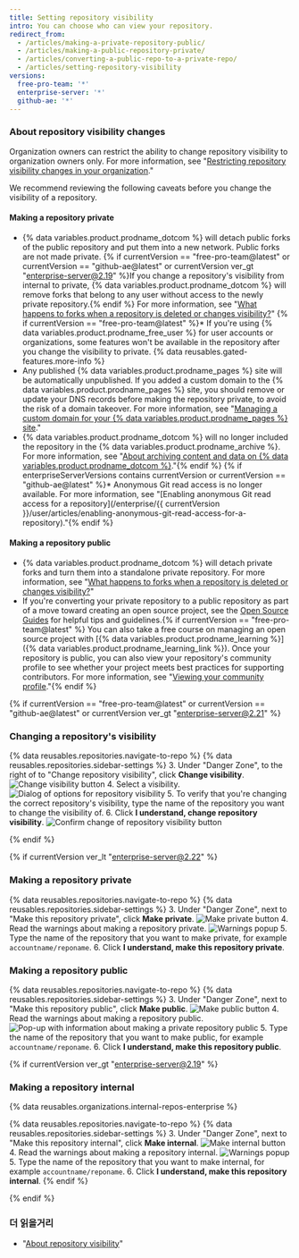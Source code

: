 ```yaml
---
title: Setting repository visibility
intro: You can choose who can view your repository.
redirect_from:
  - /articles/making-a-private-repository-public/
  - /articles/making-a-public-repository-private/
  - /articles/converting-a-public-repo-to-a-private-repo/
  - /articles/setting-repository-visibility
versions:
  free-pro-team: '*'
  enterprise-server: '*'
  github-ae: '*'
---
```


### About repository visibility changes

Organization owners can restrict the ability to change repository visibility to organization owners only. For more information, see "[Restricting repository visibility changes in your organization](/github/setting-up-and-managing-organizations-and-teams/restricting-repository-visibility-changes-in-your-organization)."

We recommend reviewing the following caveats before you change the visibility of a repository.

#### Making a repository private

   * {% data variables.product.prodname_dotcom %} will detach public forks of the public repository and put them into a new network. Public forks are not made private. {% if currentVersion == "free-pro-team@latest" or currentVersion == "github-ae@latest" or currentVersion ver_gt "enterprise-server@2.19" %}If you change a repository's visibility from internal to private, {% data variables.product.prodname_dotcom %} will remove forks that belong to any user without access to the newly private repository.{% endif %} For more information, see "[What happens to forks when a repository is deleted or changes visibility?](/articles/what-happens-to-forks-when-a-repository-is-deleted-or-changes-visibility#changing-a-public-repository-to-a-private-repository)"
   {% if currentVersion == "free-pro-team@latest" %}* If you're using {% data variables.product.prodname_free_user %} for user accounts or organizations, some features won't be available in the repository after you change the visibility to private. {% data reusables.gated-features.more-info %}
   * Any published {% data variables.product.prodname_pages %} site will be automatically unpublished. If you added a custom domain to the {% data variables.product.prodname_pages %} site, you should remove or update your DNS records before making the repository private, to avoid the risk of a domain takeover. For more information, see "[Managing a custom domain for your {% data variables.product.prodname_pages %} site](/articles/managing-a-custom-domain-for-your-github-pages-site)."
   * {% data variables.product.prodname_dotcom %} will no longer included the repository in the {% data variables.product.prodname_archive %}. For more information, see "[About archiving content and data on {% data variables.product.prodname_dotcom %}](/github/creating-cloning-and-archiving-repositories/about-archiving-content-and-data-on-github#about-the-github-archive-program)."{% endif %}
   {% if enterpriseServerVersions contains currentVersion or currentVersion == "github-ae@latest" %}* Anonymous Git read access is no longer available. For more information, see "[Enabling anonymous Git read access for a repository](/enterprise/{{ currentVersion }}/user/articles/enabling-anonymous-git-read-access-for-a-repository)."{% endif %}

#### Making a repository public

   * {% data variables.product.prodname_dotcom %} will detach private forks and turn them into a standalone private repository. For more information, see "[What happens to forks when a repository is deleted or changes visibility?](/articles/what-happens-to-forks-when-a-repository-is-deleted-or-changes-visibility#changing-a-private-repository-to-a-public-repository)"
   * If you're converting your private repository to a public repository as part of a move toward creating an open source project, see the [Open Source Guides](http://opensource.guide) for helpful tips and guidelines.{% if currentVersion == "free-pro-team@latest" %} You can also take a free course on managing an open source project with [{% data variables.product.prodname_learning %}]({% data variables.product.prodname_learning_link %}). Once your repository is public, you can also view your repository's community profile to see whether your project meets best practices for supporting contributors. For more information, see "[Viewing your community profile](/articles/viewing-your-community-profile)."{% endif %}

{% if currentVersion == "free-pro-team@latest" or currentVersion == "github-ae@latest" or currentVersion ver_gt "enterprise-server@2.21" %}

### Changing a repository's visibility

{% data reusables.repositories.navigate-to-repo %}
{% data reusables.repositories.sidebar-settings %}
3. Under "Danger Zone", to the right of to "Change repository visibility", click **Change visibility**. ![Change visibility button](/assets/images/help/repository/repo-change-vis.png)
4. Select a visibility. ![Dialog of options for repository visibility](/assets/images/help/repository/repo-change-select.png)
5. To verify that you're changing the correct repository's visibility, type the name of the repository you want to change the visibility of.
6. Click **I understand, change repository visibility**. ![Confirm change of repository visibility button](/assets/images/help/repository/repo-change-confirm.png)

{% endif %}

{% if currentVersion ver_lt "enterprise-server@2.22" %}

### Making a repository private

{% data reusables.repositories.navigate-to-repo %}
{% data reusables.repositories.sidebar-settings %}
3. Under "Danger Zone", next to "Make this repository private", click **Make private**. ![Make private button](/assets/images/help/repository/repo-makeprivate.png)
4. Read the warnings about making a repository private. ![Warnings popup](/assets/images/help/repository/repo-privateconfirm.png)
5. Type the name of the repository that you want to make private, for example `accountname/reponame`.
6. Click **I understand, make this repository private**.

### Making a repository public

{% data reusables.repositories.navigate-to-repo %}
{% data reusables.repositories.sidebar-settings %}
3. Under "Danger Zone", next to "Make this repository public", click **Make public**. ![Make public button](/assets/images/help/repository/repo-makepublic.png)
4. Read the warnings about making a repository public. ![Pop-up with information about making a private repository public](/assets/images/help/repository/repo-publicconfirm.png)
5. Type the name of the repository that you want to make public, for example `accountname/reponame`.
6. Click **I understand, make this repository public**.

{% if currentVersion ver_gt "enterprise-server@2.19" %}
### Making a repository internal

{% data reusables.organizations.internal-repos-enterprise %}

{% data reusables.repositories.navigate-to-repo %}
{% data reusables.repositories.sidebar-settings %}
3. Under "Danger Zone", next to "Make this repository internal", click **Make internal**. ![Make internal button](/assets/images/help/repository/repo-makeinternal.png)
4. Read the warnings about making a repository internal. ![Warnings popup](/assets/images/help/repository/repo-internalconfirm.png)
5. Type the name of the repository that you want to make internal, for example `accountname/reponame`.
6. Click **I understand, make this repository internal**.
{% endif %}

{% endif %}

### 더 읽을거리
- "[About repository visibility](/github/creating-cloning-and-archiving-repositories/about-repository-visibility)"
